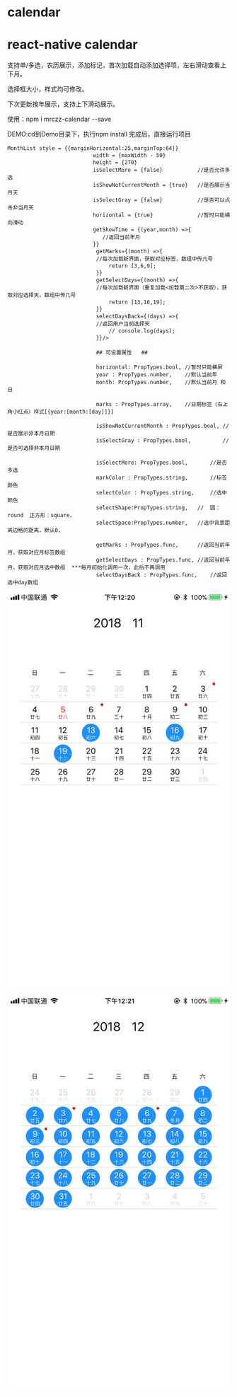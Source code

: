 # calendar
# react-native calendar
  支持单/多选，农历展示，添加标记，首次加载自动添加选择项，左右滑动查看上下月。
 
  选择框大小，样式均可修改。
 
  下次更新按年展示，支持上下滑动展示。

  使用：npm i mrczz-calendar --save

  DEMO:cd到Demo目录下，执行npm install 完成后，直接运行项目 

    MonthList style = {{marginHorizontal:25,marginTop:64}}
                               width = {maxWidth - 50}
                               height = {270}
                               isSelectMore = {false}           //是否允许多选
                               isShowNotCurrentMonth = {true}   //是否展示当月天
                               isSelectGray = {false}           //是否可以点击非当月天
                               horizontal = {true}              //暂时只能横向滑动
                               getShowTime = {(year,month) =>{
                                  //返回当前年月
                               }}
                                getMarks={(month) =>{
                                //每次加载新界面，获取对应标签，数组中传几号
                                    return [3,6,9];
                                }}
                                getSelectDays={(month) =>{
                                //每次加载新界面（重复加载<加载第二次>不获取），获取对应选择天，数组中传几号
                                    return [13,16,19];
                                }}
                                selectDaysBack={(days) =>{
                                //返回用户当前选择天
                                    // console.log(days);
                                }}/>
                                
                                ## 可设置属性   ##
                                
                                horizontal: PropTypes.bool, //暂时只能横屏
                                year : PropTypes.number,    //默认当前年
                                month: PropTypes.number,    //默认当前月 和 日
                                
                                marks : PropTypes.array,    //日期标签（右上角小红点）样式[{year:[month:[day]]}]
                                
                                isShowNotCurrentMonth : PropTypes.bool, //是否展示非本月日期
                                isSelectGray : PropTypes.bool,          //是否可选择非本月日期
                                
                                isSelectMore: PropTypes.bool,       //是否多选
                                markColor : PropTypes.string,       //标签颜色
                                selectColor : PropTypes.string,     //选中颜色
                                selectShape:PropTypes.string,   //  圆：round  正方形：square，
                                selectSpace:PropTypes.number,   //选中背景距离边格的距离，默认0，
                                
                                getMarks : PropTypes.func,      //返回当前年月，获取对应月标签数组
                                getSelectDays : PropTypes.func, //返回当前年月，获取对应月选中数组  ***每月初始化调用一次，此后不再调用
                                selectDaysBack : PropTypes.func,    //返回选中day数组


 ![Alt text](https://github.com/jiajun1203/calendar/raw/master/assets/image/month.jpg)

  ![Alt text](https://github.com/jiajun1203/calendar/raw/master/assets/image/monthSelect.jpg)


